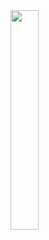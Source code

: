 <img src="https://i.pinimg.com/originals/f4/7f/d8/f47fd896add554744b4114d964b61b41.gif" width="30%" />

